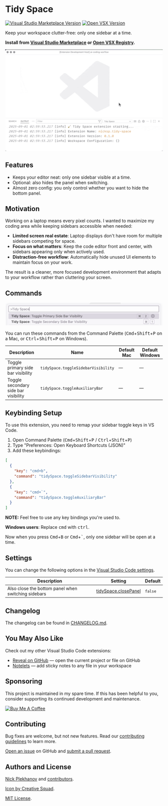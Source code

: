 # Tidy Space

<a href="https://marketplace.visualstudio.com/items?itemName=nicksp.tidy-space" target="__blank"><img src="https://img.shields.io/visual-studio-marketplace/v/nicksp.tidy-space.svg?color=eee&amp;label=VS%20Code%20Marketplace&logo=visual-studio-code" alt="Visual Studio Marketplace Version" /></a> <a href="https://open-vsx.org/extension/nicksp/tidy-space" target="__blank"><img src="https://img.shields.io/open-vsx/v/nicksp/tidy-space?color=eee&amp;label=Open%20VSX%20Registry&logo=open-vsx" alt="Open VSX Version" /></a>

Keep your workspace clutter-free: only one sidebar at a time.

**Install from [Visual Studio Marketplace](https://marketplace.visualstudio.com/items?itemName=nicksp.tidy-space) or [Open VSX Registry](https://open-vsx.org/extension/nicksp/tidy-space).**

![Tidy Space demo](screenshots/demo.gif)

## Features

- Keeps your editor neat: only one sidebar visible at a time.
- Optional: also hides the panel when switching.
- Almost zero config: you only control whether you want to hide the bottom panel.

## Motivation

Working on a laptop means every pixel counts. I wanted to maximize my coding area while keeping sidebars accessible when needed:

- **Limited screen real estate**: Laptop displays don't have room for multiple sidebars competing for space.
- **Focus on what matters**: Keep the code editor front and center, with sidebars appearing only when actively used.
- **Distraction-free workflow**: Automatically hide unused UI elements to maintain focus on your work.

The result is a cleaner, more focused development environment that adapts to your workflow rather than cluttering your screen.

## Commands

![Tidy Space commands](screenshots/commands.png)

You can run these commands from the Command Palette (<kbd>Cmd</kbd>+<kbd>Shift</kbd>+<kbd>P</kbd> on a Mac, or <kbd>Ctrl</kbd>+<kbd>Shift</kbd>+<kbd>P</kbd> on Windows).

| Description                          | Name                                | Default Mac | Default Windows |
| ------------------------------------ | ----------------------------------- | ----------- | --------------- |
| Toggle primary side bar visibility   | `tidySpace.toggleSidebarVisibility` | —           | —               |
| Toggle secondary side bar visibility | `tidySpace.toggleAuxiliaryBar`      | —           | —               |

## Keybinding Setup

To use this extension, you need to remap your sidebar toggle keys in VS Code.

1. Open Command Palette (<kbd>Cmd</kbd>+<kbd>Shift</kbd>+<kbd>P</kbd> / <kbd>Ctrl</kbd>+<kbd>Shift</kbd>+<kbd>P</kbd>)
2. Type "Preferences: Open Keyboard Shortcuts (JSON)"
3. Add these keybindings:

```json
[
  {
    "key": "cmd+b",
    "command": "tidySpace.toggleSidebarVisibility"
  },
  {
    "key": "cmd+`",
    "command": "tidySpace.toggleAuxiliaryBar"
  }
]
```

**NOTE:** Feel free to use any key bindings you're used to.

**Windows users**: Replace <kbd>cmd</kbd> with <kbd>ctrl</kbd>.

Now when you press <kbd>Cmd</kbd>+<kbd>B</kbd> or <kbd>Cmd</kbd>+<kbd>`</kbd>, only one sidebar will be open at a time.

## Settings

You can change the following options in the [Visual Studio Code settings](https://code.visualstudio.com/docs/configure/settings).

| Description                                         | Setting                                                        | Default |
| --------------------------------------------------- | -------------------------------------------------------------- | ------- |
| Also close the bottom panel when switching sidebars | [tidySpace.closePanel](vscode://settings/tidySpace.closePanel) | `false` |

## Changelog

The changelog can be found in [CHANGELOG.md](CHANGELOG.md).

## You May Also Like

Check out my other Visual Studio Code extensions:

- [Reveal on GitHub](https://marketplace.visualstudio.com/items?itemName=nicksp.reveal-on-github) — open the current project or file on GitHub
- [Notelets](https://marketplace.visualstudio.com/items?itemName=nicksp.notelets) — add sticky notes to any file in your workspace

## Sponsoring

This project is maintained in my spare time. If this has been helpful to you, consider supporting its continued development and maintenance.

<a href="https://buymeacoffee.com/plekhanov" target="_blank"><img src="https://cdn.buymeacoffee.com/buttons/lato-yellow.png" alt="Buy Me A Coffee" height="51" width="217"></a>

## Contributing

Bug fixes are welcome, but not new features. Read our [contributing guidelines](CONTRIBUTING.md) to learn more.

[Open an issue](https://github.com/nicksp/vscode-tidy-space/issues) on GitHub and [submit a pull request](https://github.com/nicksp/vscode-tidy-space/pulls).

## Authors and License

[Nick Plekhanov](https://plekhanov.me) and [contributors](https://github.com/nicksp/vscode-tidy-space/graphs/contributors).

[Icon by Creative Squad](https://www.freepik.com/search).

[MIT License](LICENSE.md).
